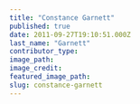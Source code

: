 ```yaml
---
title: "Constance Garnett"
published: true
date: 2011-09-27T19:10:51.000Z
last_name: "Garnett"
contributor_type:
image_path:
image_credit:
featured_image_path:
slug: constance-garnett
---
```

